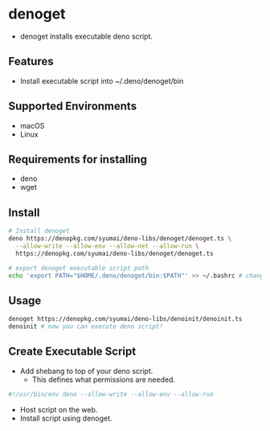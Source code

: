 # denoget

- denoget installs executable deno script.

## Features

- Install executable script into ~/.deno/denoget/bin

## Supported Environments

- macOS
- Linux

## Requirements for installing

- deno
- wget

## Install

```sh
# Install denoget
deno https://denopkg.com/syumai/deno-libs/denoget/denoget.ts \
  --allow-write --allow-env --allow-net --allow-run \
  https://denopkg.com/syumai/deno-libs/denoget/denoget.ts

# export denoget executable script path
echo 'export PATH="$HOME/.deno/denoget/bin:$PATH"' >> ~/.bashrc # change this to your shell
```

## Usage

```sh
denoget https://denopkg.com/syumai/deno-libs/denoinit/denoinit.ts
denoinit # now you can execute deno script!
```

## Create Executable Script

- Add shebang to top of your deno script.
  - This defines what permissions are needed.

```sh
#!/usr/bin/env deno --allow-write --allow-env --allow-run
```

- Host script on the web.
- Install script using denoget.
